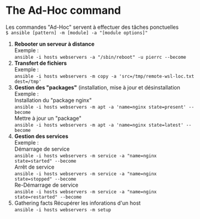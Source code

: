 # The Ad-Hoc command
Les commandes "Ad-Hoc" servent à effectuer des tâches ponctuelles<br/>
``$ ansible [pattern] -m [module] -a "[module options]"``

1. **Rebooter un serveur à distance**<br/>
Exemple :<br/>
``
ansible -i hosts webservers -a "/sbin/reboot" -u pierrc --become
``
2. **Transfert de fichiers**<br/>
Exemple :<br/>
``
ansible -i hosts webservers -m copy -a 'src=/tmp/remote-wsl-loc.txt dest=/tmp'
``
3. **Gestion des "packages"** (installation, mise à jour et désinstallation<br/>
Exemple :<br/>
Installation du "package nginx"<br/>
``
ansible -i hosts webservers -m apt -a 'name=nginx state=present' --become
``<br/>
Mettre à jour un "package"<br/>
``
ansible -i hosts webservers -m apt -a 'name=nginx state=latest' --become
``
4. **Gestion des services**<br/>
Exemple :<br/>
Démarrage de service<br/>
``
ansible -i hosts webservers -m service -a "name=nginx state=started" --become
``<br/>
Arrêt de service<br/>
``
ansible -i hosts webservers -m service -a "name=nginx state=stopped" --become
``<br/>
Re-Démarrage de service<br/>
``
ansible -i hosts webservers -m service -a "name=nginx state=restarted" --become
``
5. Gathering facts
Récupérer les inforations d'un host<br/>
``
ansible -i hosts webservers -m setup
``








